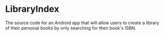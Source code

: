LibraryIndex
=======
The source code for an Android app that will allow users to create a library of their personal books by only
searching for their book's ISBN. 
